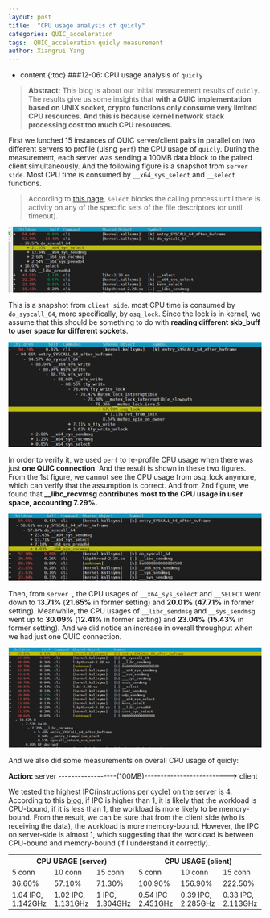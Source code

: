 ```yaml
---
layout: post
title:  "CPU usage analysis of quicly"
categories: QUIC_acceleration
tags:  QUIC_acceleration quicly measurement
author: Xiangrui Yang
---
```


* content
{:toc}
###12-06: CPU usage analysis of `quicly`



> **Abstract:** This blog is about our initial measurement results of `quicly`. The results give us some insights that **with a QUIC implementation based on UNIX socket, crypto functions only consume very limited CPU resources. And this is because kernel network stack processing cost too much CPU resources.** 
>
> 

First we lunched 15 instances of QUIC server/client pairs in parallel on two different servers to profile (uisng `perf`) the CPU usage of `quicly`. During the measurement, each server was sending a 100MB data block to the paired client simultaneously. And the following figure is a snapshot from `server side`. Most CPU time is consumed by `__x64_sys_select` and `__select` functions. 

> According to [this page](https://www.gnu.org/software/libc/manual/html_node/Waiting-for-I_002fO.html), `select` blocks the calling process until there is activity on any of the specific sets of the file descriptors (or until timeout).

![image-20191206140221867](https://github.com/Winters123/Winters123.github.io/blob/master/_posts/2019-12-06-quicly/image-20191206140221867.png?raw=true?raw=trued)

This is a snapshot from `client side`. most CPU time is consumed by `do_syscall_64`, more specifically, by `osq_lock`. Since the lock is in kernel, we assume that this should be something to do with **reading different skb_buff to user space for different sockets**. 

![image-20191206145045154](https://github.com/Winters123/Winters123.github.io/blob/master/_posts/2019-12-06-quicly/image-20191206145045154.png?raw=true?raw=true)

In order to verify it, we used `perf` to re-profile CPU usage when there was just **one QUIC connection**. And the result is shown in these two figures. From the 1st figure, we cannot see the CPU usage from osq_lock anymore, which can verify that the assumption is correct. And from 2nd figure, we found that **__libc_recvmsg contributes most to the CPU usage in user space, accounting 7.29%.** 

![image-20191206152610831](https://github.com/Winters123/Winters123.github.io/blob/master/_posts/2019-12-06-quicly/image-20191206152610831.png?raw=true?raw=true) 

Then, from `server `, the CPU usages of `__x64_sys_select` and `__SELECT` went down to **13.71%** (**21.65%** in former setting) and **20.01%** (**47.71%** in former setting). Meanwhile, the CPU usages of `__libc_sendmsg` and `__sys_sendmsg` went up to **30.09%** (**12.41%** in former setting) and **23.04%** (**15.43%** in former setting). And we did notice an increase in overall throughput when we had just one QUIC connection.

![image-20191206152332001](https://github.com/Winters123/Winters123.github.io/blob/master/_posts/2019-12-06-quicly/image-20191206152332001.png?raw=true?raw=true)



And we also did some measurements on overall CPU usage of quicly:

**Action:** server ------------------(100MB)--------------------------> client

We tested the highest IPC(instructions per cycle) on the server is 4. According to this [blog](http://www.brendangregg.com/blog/2017-05-09/cpu-utilization-is-wrong.html), if IPC is higher than 1, it is likely that the workload is CPU-bound, if it is less than 1, the workload is more likely to be memory-bound. From the result, we can be sure that from the client side (who is receiving the data), the workload is more memory-bound. However, the IPC on server-side is almost 1, which suggesting that the workload is between CPU-bound and memory-bound (if I understand it correctly).

<table>
  <tr>
    <th colspan="3">CPU USAGE (server)</th>
    <th colspan="3">CPU USAGE (client)</th>
  </tr>
  <tr>
    <td>5 conn</td>
    <td>10 conn</td>
    <td>15 conn</td>
    <td>5 conn</td>
    <td>10 conn</td>
    <td>15 conn</td>
  </tr>
  <tr>
    <td>36.60%</td>
    <td>57.10%</td>
    <td>71.30%</td>
    <td>100.90%</td>
    <td>156.90%</td>
    <td>222.50%</td>
  </tr>
  <tr>
    <td>1.04 IPC, 1.142GHz</td>
    <td>1.02 IPC, 1.131GHz</td>
    <td>1 IPC, 1.304GHz</td>
    <td>0.54 IPC 2.451GHz</td>
    <td>0.39 IPC, 2.285GHz</td>
    <td>0.33 IPC, 2.113GHz</td>
  </tr>
</table>



